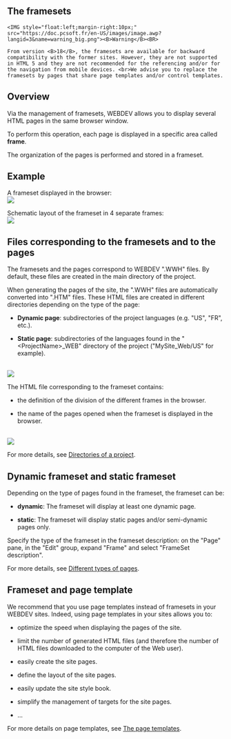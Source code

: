 
## The framesets
			

<DIV class="specObsolete">
	<IMG style="float:left;margin-right:10px;" src="https://doc.pcsoft.fr/en-US/images/image.awp?langid=3&name=warning_big.png"><B>Warning</B><BR>
	From version <B>18</B>, the framesets are available for backward compatibility with the former sites. However, they are not supported in HTML 5 and they are not recommended for the referencing and/or for the navigation from mobile devices. <br>We advise you to replace the framesets by pages that share page templates and/or control templates.
</DIV><a name="NOTE1"></a>
<a name="NOTE1_1"></a>


## Overview
<a name="overview_ELTTEXTE000158"></a>
Via the management of framesets, WEBDEV allows you to display several HTML pages in the same browser window.

To perform this operation, each page is displayed in a specific area called **frame**.

The organization of the pages is performed and stored in a frameset.

<a name="NOTE2"></a>
<a name="NOTE2_1"></a>


## Example
<a name="example_ELTTEXTE000182"></a>
A frameset displayed in the browser:
<br>![](https://doc.pcsoft.fr/en-US/images/image.awp?langid=3&name=Frameset.gif)


Schematic layout of the frameset in 4 separate frames:
<br>![](https://doc.pcsoft.fr/en-US/images/image.awp?langid=3&name=FramesetDecoupe2.gif)


<a name="NOTE3"></a>
<a name="NOTE3_1"></a>


## Files corresponding to the framesets and to the pages
<a name="files_corresponding_the_framesets_and_the_pages_ELTTEXTE000206"></a>
The framesets and the pages correspond to WEBDEV ".WWH" files. By default, these files are created in the main directory of the project.

When generating the pages of the site, the ".WWH" files are automatically converted into ".HTM" files. These HTML files are created in different directories depending on the type of the page:

- **Dynamic page**: subdirectories of the project languages (e.g. "US", "FR", etc.).

- **Static page**: subdirectories of the languages found in the "&lt;ProjectName&gt;_WEB" directory of the project ("MySite_Web/US" for example).



<br>![](https://doc.pcsoft.fr/en-US/images/image.awp?langid=3&name=RepPageDynStat.gif)


The HTML file corresponding to the frameset contains:

- the definition of the division of the different frames in the browser.

- the name of the pages opened when the frameset is displayed in the browser.



<br>![](https://doc.pcsoft.fr/en-US/images/image.awp?langid=3&name=FrameHTM.gif)


For more details, see [Directories of a project](../Editeurs/2030003.md).

<a name="NOTE4"></a>
<a name="NOTE4_1"></a>


## Dynamic frameset and static frameset
<a name="dynamic_frameset_and_static_frameset_ELTTEXTE000230"></a>
Depending on the type of pages found in the frameset, the frameset can be:

- **dynamic**: The frameset will display at least one dynamic page.

- **static**: The frameset will display static pages and/or semi-dynamic pages only.




Specify the type of the frameset in the frameset description: on the "Page" pane, in the "Edit" group, expand "Frame" and select "FrameSet description".

For more details, see [Different types of pages](../WDChamp/2030020.md).

<a name="NOTE5"></a>
<a name="NOTE5_1"></a>


## Frameset and page template
<a name="frameset_and_page_template_ELTTEXTE000254"></a>
We recommend that you use page templates instead of framesets in your WEBDEV sites. Indeed, using page templates in your sites allows you to:

- optimize the speed when displaying the pages of the site.

- limit the number of generated HTML files (and therefore the number of HTML files downloaded to the computer of the Web user).

- easily create the site pages.

- define the layout of the site pages.

- easily update the site style book.

- simplify the management of targets for the site pages.

- ...




For more details on page templates, see [The page templates](../WDChamp/1012015.md).


